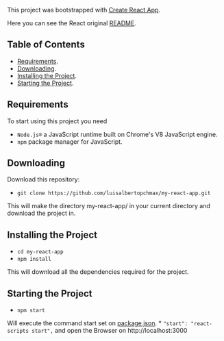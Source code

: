 This project was bootstrapped with [Create React App](https://github.com/facebookincubator/create-react-app).

Here you can see the React original [README](https://github.com/luisalbertopchmax/my-react-app/blob/master/README_REACT.md).

## Table of Contents
- [Requirements](#requirements).
- [Downloading](#downloading).
- [Installing the Project](#installing-the-project).
- [Starting the Project](#starting-the-project).

## Requirements

To start using this project you need

* `Node.js®` a JavaScript runtime built on Chrome's V8 JavaScript engine.
* `npm` package manager for JavaScript.

## Downloading

Download this repository:

* `git clone https://github.com/luisalbertopchmax/my-react-app.git`

This will make the directory my-react-app/ in your current directory and download the project in.

## Installing the Project

* `cd my-react-app`
* `npm install`

This will download all the dependencies required for the project.

## Starting the Project

* `npm start`

Will execute the command start set on [package.json](https://github.com/luisalbertopchmax/my-react-app/blob/master/package.json). * `"start": "react-scripts start",` and open the Browser on http://localhost:3000
